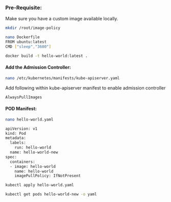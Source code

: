 
### Pre-Requisite:

Make sure you have a custom image available locally.
```sh
mkdir /root/image-policy
```
```sh
nano Dockerfile
FROM ubuntu:latest
CMD ["sleep","3600"]
```
```sh
docker build -t hello-world:latest .
```
#### Add the Admission Controller:
```sh
nano /etc/kubernetes/manifests/kube-apiserver.yaml
```
Add following within kube-apiserver manifest to enable admission controller
```sh
AlwaysPullImages
```
#### POD Manifest:
```sh
nano hello-world.yaml
```
```sh
apiVersion: v1
kind: Pod
metadata:
  labels:
    run: hello-world
  name: hello-world-new
spec:
  containers:
  - image: hello-world
    name: hello-world
    imagePullPolicy: IfNotPresent
```
```sh
kubectl apply hello-world.yaml
```
```sh
kubectl get pods hello-world-new -o yaml
```
